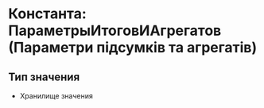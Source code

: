 ﻿# Константа: ПараметрыИтоговИАгрегатов (Параметри підсумків та агрегатів)

## Тип значения

- Хранилище значения

